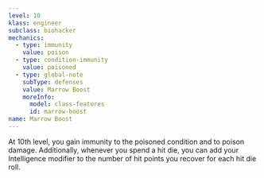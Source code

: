 ```yaml
---
level: 10
klass: engineer
subclass: biohacker
mechanics:
  - type: immunity
    value: poison
  - type: condition-immunity
    value: poisoned
  - type: global-note
    subType: defenses
    value: Marrow Boost
    moreInfo:
      model: class-features
      id: marrow-boost
name: Marrow Boost
---
```

At 10th level, you gain immunity to the poisoned condition and to poison damage. Additionally, whenever you
spend a hit die, you can add your Intelligence modifier to the number of hit points you recover for each hit die roll.
